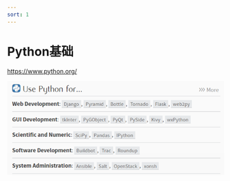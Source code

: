 ```yaml
---
sort: 1
---
```


# Python基础

https://www.python.org/

![image-20220216202245962](1-Python基础.assets/image-20220216202245962.png)